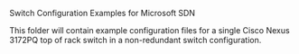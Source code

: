 Switch Configuration Examples for Microsoft SDN

This folder will contain example configuration files for a single Cisco Nexus 
3172PQ top of rack switch in a non-redundant switch configuration.  
